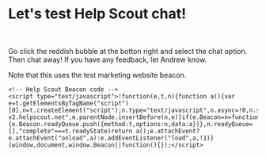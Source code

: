 <body>
    <h1>Let's test Help Scout chat!</h1>
    <br>
    <p>
        Go click the reddish bubble at the botton right and select the chat option. Then chat away! If you have any feedback, let Andrew know.
    </p>
    <p>
    Note that this uses the test marketing website beacon.
    </p>
    
    <!-- Help Scout Beacon code -->        
    <script type="text/javascript">!function(e,t,n){function a(){var e=t.getElementsByTagName("script")[0],n=t.createElement("script");n.type="text/javascript",n.async=!0,n.src="https://beacon-v2.helpscout.net",e.parentNode.insertBefore(n,e)}if(e.Beacon=n=function(t,n,a){e.Beacon.readyQueue.push({method:t,options:n,data:a})},n.readyQueue=[],"complete"===t.readyState)return a();e.attachEvent?e.attachEvent("onload",a):e.addEventListener("load",a,!1)}(window,document,window.Beacon||function(){});</script>
<script type="text/javascript">window.Beacon('init', '6b062126-c69d-42a9-8d77-c4d01425a93f')</script>

</body>
